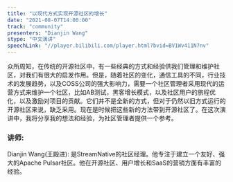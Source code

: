 ```yaml
---
title: "以现代方式实现开源社区的增长"
date: "2021-08-07T14:00:00"
track: "community"
presenters: "Dianjin Wang"
stype: "中文演讲"
speechLink: "//player.bilibili.com/player.html?bvid=BV1Wv411N7nv"
---
```

众所周知，在传统的开源社区中，有一些经典的方式和经验供我们管理和维护社区，对我们有很大的启发作用。但是，随着社区的变化，通信工具的不同，行业技术的发展趋势，以及COSS公司的强大影响力，需要一个社区管理者采用现代的运营方式来维护一个社区，比如AB测试，黑客增长模式，以及社区用户的旅程优化，以及激励对项目的贡献。它们并不是全新的方式，但对于仍然以旧方式运行的开源社区来说，缺乏采用。现在是时候把这些新的方法带到开源社区了。在这次演讲中，我将分享我的想法和经验，为社区管理者提供一个参考。
 ### 讲师:
 Dianjin Wang(王殿进): 是StreamNative的社区经理。他专注于建立一个友好、强大的Apache Pulsar社区。他在开源社区、用户增长和SaaS的营销方面有丰富的经验。
